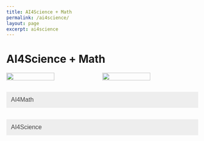 ```yaml
---
title: AI4Science + Math
permalink: /ai4science/
layout: page
excerpt: ai4science
---
```

<style>
  .centered-image {
    display: block;
    margin-left: auto;
    margin-right: auto;
  }
  .small-image {
    width: 50%;
    height: auto;
  }
</style>

# AI4Science + Math
<div style="display: flex;">
  <img src="https://www.robertj1.com/assets/img/operator.jpg" vspace="0"  hspace="0" style="flex: 1;" class="small-image">
  <img src="https://www.robertj1.com/assets/img/lean.jpg" vspace="0"  hspace="0" style="flex: 1;" class="small-image">
</div>


<style>
  .collapsible {
    background-color: #eee;
    color: #444;
    cursor: pointer;
    padding: 12px;
    width: 100%;
    border: none;
    text-align: left;
    font-size: 16px;
    transition: background-color 0.1s;
    margin-top: 1em;
  }
  .active, .collapsible:hover {
    background-color: #ddd;
  }
  .content {
    padding: 0 18px;
    display: none;
    overflow: hidden;
    background-color: #f9f9f9;
    margin-bottom: 1em;
  }
</style>

<button class="collapsible">AI4Math</button>
<div class="content">
  <p>Our AI4Math initiative blends formal proof with large‐scale learning:</p>
  <ul>
    <li><strong>Lean Copilot</strong>: integrating LLMs to autocomplete tactics and suggest proof steps in Lean.</li>
    <li><strong>Lean Agent</strong>: a lifelong learning framework for theorem proving (Kumarappan et al., ICLR 2025).</li>
    <li><strong>Lean Dojo</strong>: interactive dashboards for visualizing proof search and tactic performance.</li>
    <li>Formalization of core AI4Science constructs (e.g., neural operators) in Lean to guarantee correctness.</li>
  </ul>
</div>

<button class="collapsible">AI4Science</button>
<div class="content">
  <p>Key neural operator projects from our group:</p>
  <ul>
    <li><strong>Neural Operator</strong>: learning mappings between function spaces (Kovachki et al., 2021).</li>
    <li><strong>Fourier Neural Operator</strong>: spectral methods for parametric PDEs (Li et al., 2020).</li>
    <li><strong>Physics‑informed NO</strong>: embedding physical constraints into operator learning (Li et al., 2021).</li>
    <li><strong>CoDA‑NO</strong>: Pretraining codomain attention neural operators for multiphysics PDEs (Rahman et al., NeurIPS 2024).</li>
  </ul>
</div>

<script>
  var coll = document.getElementsByClassName("collapsible");
  for (var i = 0; i < coll.length; i++) {
    coll[i].addEventListener("click", function() {
      this.classList.toggle("active");
      var content = this.nextElementSibling;
      content.style.display = content.style.display === "block" ? "none" : "block";
    });
  }
</script>
```